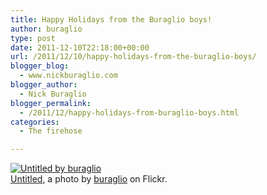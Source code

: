 ```yaml
---
title: Happy Holidays from the Buraglio boys!
author: buraglio
type: post
date: 2011-12-10T22:18:00+00:00
url: /2011/12/10/happy-holidays-from-the-buraglio-boys/
blogger_blog:
  - www.nickburaglio.com
blogger_author:
  - Nick Buraglio
blogger_permalink:
  - /2011/12/happy-holidays-from-buraglio-boys.html
categories:
  - The firehose

---
```

<div>
  <a href="http://www.flickr.com/photos/buraglio/6469511821/" title="Untitled"><img src="http://farm8.staticflickr.com/7143/6469511821_5c9a5f6ac9.jpg" alt="Untitled by buraglio" /></a><br /><span><a href="http://www.flickr.com/photos/buraglio/6469511821/">Untitled</a>, a photo by <a href="http://www.flickr.com/photos/buraglio/">buraglio</a> on Flickr.</span>
</div></p>
